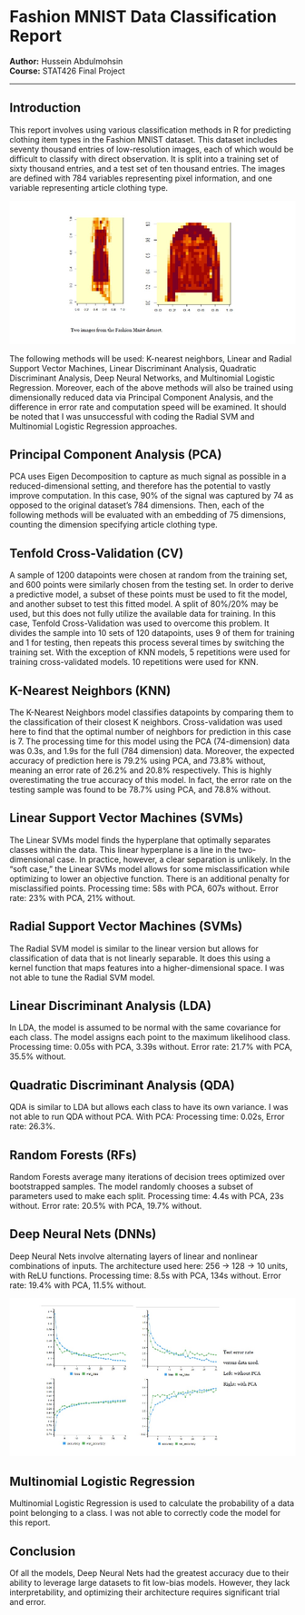 
# Fashion MNIST Data Classification Report

**Author:** Hussein Abdulmohsin  
**Course:** STAT426 Final Project 

---

## Introduction

This report involves using various classification methods in R for predicting clothing item types in the Fashion MNIST dataset. This dataset includes seventy thousand entries of low-resolution images, each of which would be difficult to classify with direct observation. It is split into a training set of sixty thousand entries, and a test set of ten thousand entries. The images are defined with 784 variables representing pixel information, and one variable representing article clothing type.

![Two images from the Fashion MNIST dataset](https://github.com/Hussein-Sharifi/fashion_mnist/blob/master/figures/example_items.jpg "Two images from the Fashion MNIST dataset")

The following methods will be used: K-nearest neighbors, Linear and Radial Support Vector Machines, Linear Discriminant Analysis, Quadratic Discriminant Analysis, Deep Neural Networks, and Multinomial Logistic Regression. Moreover, each of the above methods will also be trained using dimensionally reduced data via Principal Component Analysis, and the difference in error rate and computation speed will be examined. It should be noted that I was unsuccessful with coding the Radial SVM and Multinomial Logistic Regression approaches.

## Principal Component Analysis (PCA)

PCA uses Eigen Decomposition to capture as much signal as possible in a reduced-dimensional setting, and therefore has the potential to vastly improve computation. In this case, 90% of the signal was captured by 74 as opposed to the original dataset’s 784 dimensions. Then, each of the following methods will be evaluated with an embedding of 75 dimensions, counting the dimension specifying article clothing type.

## Tenfold Cross-Validation (CV)

A sample of 1200 datapoints were chosen at random from the training set, and 600 points were similarly chosen from the testing set. In order to derive a predictive model, a subset of these points must be used to fit the model, and another subset to test this fitted model. A split of 80%/20% may be used, but this does not fully utilize the available data for training. In this case, Tenfold Cross-Validation was used to overcome this problem. It divides the sample into 10 sets of 120 datapoints, uses 9 of them for training and 1 for testing, then repeats this process several times by switching the training set. With the exception of KNN models, 5 repetitions were used for training cross-validated models. 10 repetitions were used for KNN.

## K-Nearest Neighbors (KNN)

The K-Nearest Neighbors model classifies datapoints by comparing them to the classification of their closest K neighbors. Cross-validation was used here to find that the optimal number of neighbors for prediction in this case is 7. The processing time for this model using the PCA (74-dimension) data was 0.3s, and 1.9s for the full (784 dimension) data. Moreover, the expected accuracy of prediction here is 79.2% using PCA, and 73.8% without, meaning an error rate of 26.2% and 20.8% respectively. This is highly overestimating the true accuracy of this model. In fact, the error rate on the testing sample was found to be 78.7% using PCA, and 78.8% without.

## Linear Support Vector Machines (SVMs)

The Linear SVMs model finds the hyperplane that optimally separates classes within the data. This linear hyperplane is a line in the two-dimensional case. In practice, however, a clear separation is unlikely. In the “soft case,” the Linear SVMs model allows for some misclassification while optimizing to lower an objective function. There is an additional penalty for misclassified points. Processing time: 58s with PCA, 607s without. Error rate: 23% with PCA, 21% without.

## Radial Support Vector Machines (SVMs)

The Radial SVM model is similar to the linear version but allows for classification of data that is not linearly separable. It does this using a kernel function that maps features into a higher-dimensional space. I was not able to tune the Radial SVM model.

## Linear Discriminant Analysis (LDA)

In LDA, the model is assumed to be normal with the same covariance for each class. The model assigns each point to the maximum likelihood class. Processing time: 0.05s with PCA, 3.39s without. Error rate: 21.7% with PCA, 35.5% without.

## Quadratic Discriminant Analysis (QDA)

QDA is similar to LDA but allows each class to have its own variance. I was not able to run QDA without PCA. With PCA: Processing time: 0.02s, Error rate: 26.3%.

## Random Forests (RFs)

Random Forests average many iterations of decision trees optimized over bootstrapped samples. The model randomly chooses a subset of parameters used to make each split. Processing time: 4.4s with PCA, 23s without. Error rate: 20.5% with PCA, 19.7% without.

## Deep Neural Nets (DNNs)

Deep Neural Nets involve alternating layers of linear and nonlinear combinations of inputs. The architecture used here: 256 → 128 → 10 units, with ReLU functions. Processing time: 8.5s with PCA, 134s without. Error rate: 19.4% with PCA, 11.5% without.

![Loss Tracking](https://github.com/Hussein-Sharifi/fashion_mnist/blob/master/figures/loss_tracking.jpg "Loss Tracking")

## Multinomial Logistic Regression

Multinomial Logistic Regression is used to calculate the probability of a data point belonging to a class. I was not able to correctly code the model for this report.

## Conclusion

Of all the models, Deep Neural Nets had the greatest accuracy due to their ability to leverage large datasets to fit low-bias models. However, they lack interpretability, and optimizing their architecture requires significant trial and error.
